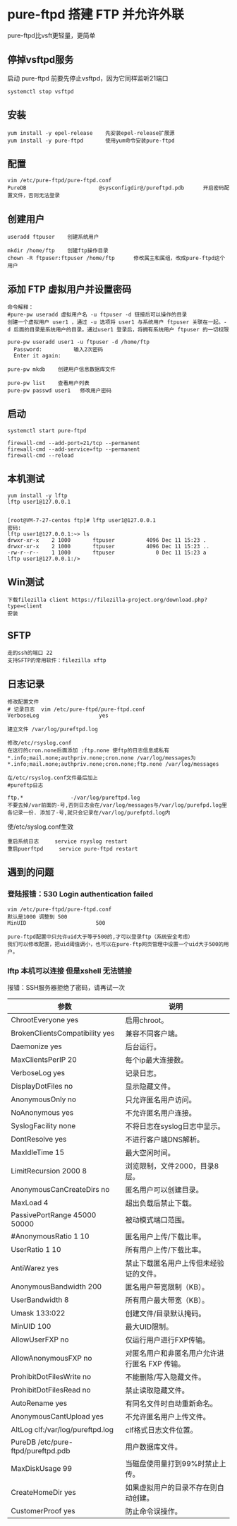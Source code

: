 # pure-ftpd 搭建 FTP 并允许外联
pure-ftpd比vsft更轻量，更简单

## 停掉vsftpd服务
启动 pure-ftpd 前要先停止vsftpd，因为它同样监听21端口
```
systemctl stop vsftpd
```

## 安装
```
yum install -y epel-release    先安装epel-release扩展源
yum install -y pure-ftpd       使用yum命令安装pure-ftpd
```

## 配置
```
vim /etc/pure-ftpd/pure-ftpd.conf
PureDB                       @sysconfigdir@/pureftpd.pdb      开启密码配置文件，否则无法登录
```

## 创建用户
```
useradd ftpuser    创建系统用户

mkdir /home/ftp    创建ftp操作目录
chown -R ftpuser:ftpuser /home/ftp      修改属主和属组，改成pure-ftpd这个用户
```

## 添加 FTP 虚拟用户并设置密码
```
命令解释：
#pure-pw useradd 虚拟用户名 -u ftpuser -d 链接后可以操作的目录
创建一个虚拟用户 user1 ，通过 -u 选项将 user1 与系统用户 ftpuser 关联在一起。-d 后面的目录是系统用户的目录。通过user1 登录后，将拥有系统用户 ftpuser 的一切权限

pure-pw useradd user1 -u ftpuser -d /home/ftp     
  Password:          输入2次密码
  Enter it again: 

pure-pw mkdb    创建用户信息数据库文件

pure-pw list    查看用户列表
pure-pw passwd user1   修改用户密码
```

## 启动
```
systemctl start pure-ftpd

firewall-cmd --add-port=21/tcp --permanent
firewall-cmd --add-service=ftp --permanent
firewall-cmd --reload
```

## 本机测试
```
yum install -y lftp
lftp user1@127.0.0.1


[root@VM-7-27-centos ftp]# lftp user1@127.0.0.1
密码: 
lftp user1@127.0.0.1:~> ls                      
drwxr-xr-x    2 1000       ftpuser          4096 Dec 11 15:23 .
drwxr-xr-x    2 1000       ftpuser          4096 Dec 11 15:23 ..
-rw-r--r--    1 1000       ftpuser             0 Dec 11 15:23 a
lftp user1@127.0.0.1:/>
```


## Win测试
```
下载filezilla client https://filezilla-project.org/download.php?type=client
安装
```

## SFTP
```
走的ssh的端口 22
支持SFTP的常用软件：filezilla xftp 
```

## 日志记录
```
修改配置文件
# 记录日志  vim /etc/pure-ftpd/pure-ftpd.conf
VerboseLog                   yes

建立文件 /var/log/pureftpd.log

修改/etc/rsyslog.conf
在这行的cron.none后面添加 ;ftp.none 使ftp的日志信息成私有
*.info;mail.none;authpriv.none;cron.none /var/log/messages为
*.info;mail.none;authpriv.none;cron.none;ftp.none /var/log/messages

在/etc/rsyslog.conf文件最后加上
#pureftp日志

ftp.*               -/var/log/pureftpd.log
不要去掉/var前面的-号,否则日志会在/var/log/messages与/var/log/purefpd.log里各记录一份. 添加了-号,就只会记录在/var/log/purefptd.log内
```

使/etc/syslog.conf生效

```
重启系统日志     service rsyslog restart
重启puerftpd     service pure-ftpd restart
```


## 遇到的问题
### 登陆报错：530 Login authentication failed
```
vim /etc/pure-ftpd/pure-ftpd.conf
默认是1000 调整到 500
MinUID                      500

pure-ftpd配置中只允许uid大于等于500的,才可以登录ftp（系统安全考虑）
我们可以修改配置，把uid阈值调小，也可以在pure-ftp网页管理中设置一个uid大于500的用户。
```

### lftp 本机可以连接 但是xshell 无法链接
报错：SSH服务器拒绝了密码，请再试一次





|参数|说明
|--|--|        
|ChrootEveryone yes|启用chroot。|
BrokenClientsCompatibility yes|	兼容不同客户端。
Daemonize yes	|后台运行。
MaxClientsPerIP 20	|每个ip最大连接数。
VerboseLog yes	|记录日志。
DisplayDotFiles no|	显示隐藏文件。
AnonymousOnly no|	只允许匿名用户访问。
NoAnonymous yes|	不允许匿名用户连接。
SyslogFacility none|	不将日志在syslog日志中显示。
DontResolve yes	|不进行客户端DNS解析。
MaxIdleTime 15	|最大空闲时间。
LimitRecursion 2000 8	|浏览限制，文件2000，目录8层。
AnonymousCanCreateDirs no	|匿名用户可以创建目录。
MaxLoad 4|	超出负载后禁止下载。
PassivePortRange 45000 50000	|被动模式端口范围。
#AnonymousRatio 1 10	|匿名用户上传/下载比率。
UserRatio 1 10	|所有用户上传/下载比率。
AntiWarez yes|	禁止下载匿名用户上传但未经验证的文件。
AnonymousBandwidth 200	|匿名用户带宽限制（KB）。
UserBandwidth 8	|所有用户最大带宽（KB）。
Umask 133:022	|创建文件/目录默认掩码。
MinUID 100	|最大UID限制。
AllowUserFXP no	|仅运行用户进行FXP传输。
AllowAnonymousFXP no	|对匿名用户和非匿名用户允许进行匿名 FXP 传输。
ProhibitDotFilesWrite no	|不能删除/写入隐藏文件。
ProhibitDotFilesRead no	|禁止读取隐藏文件。
AutoRename yes	|有同名文件时自动重新命名。
AnonymousCantUpload yes	|不允许匿名用户上传文件。
AltLog clf:/var/log/pureftpd.log	|clf格式日志文件位置。
PureDB /etc/pure-ftpd/pureftpd.pdb	|用户数据库文件。
MaxDiskUsage 99|	当磁盘使用量打到99%时禁止上传。
CreateHomeDir yes	|如果虚拟用户的目录不存在则自动创建。
CustomerProof yes	|防止命令误操作。

